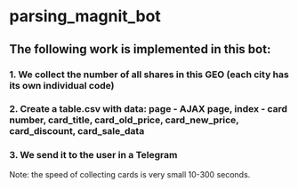 # parsing_magnit_bot
## The following work is implemented in this bot:
### 1. We collect the number of all shares in this GEO (each city has its own individual code)

### 2. Create a table.csv with data: page - AJAX page, index - card number, card_title, card_old_price, card_new_price, card_discount, card_sale_data

### 3. We send it to the user in a Telegram

Note: the speed of collecting cards is very small 10-300 seconds.
